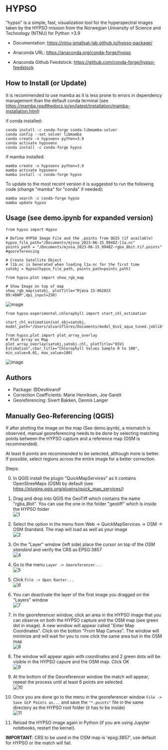# HYPSO
"hypso" is a simple, fast, visualization tool for the hyperspectral
images taken by the HYPSO mission from the Norwegian University of Science and
Technology (NTNU) for Python >3.9

- Documentation: https://ntnu-smallsat-lab.github.io/hypso-package/
  
- Anaconda URL: https://anaconda.org/conda-forge/hypso

- Anaconda Github Feedstock: https://github.com/conda-forge/hypso-feedstock

## How to Install (or Update)
It is recommended to use mamba as it is less prone to errors in dependency management than the default conda terminal (see https://mamba.readthedocs.io/en/latest/installation/mamba-installation.html)

if conda installed:
```
conda install -c conda-forge conda-libmamba-solver 
conda config --set solver libmamba
conda create -n hypsoenv python=3.9
conda activate hypsoenv
conda install -c conda-forge hypso
```

if mamba installed:
```
mamba create -n hypsoenv python=3.9
mamba activate hypsoenv
mamba install -c conda-forge hypso
```

To update to the most recent version it is suggested to run the following code (change "mamba" for "conda" if needed):
```
mamba search -c conda-forge hypso
mamba update hypso
```

## Usage (see demo.ipynb for expanded version)
```
from hypso import Hypso

# Define HYPSO Image File and the .points from QGIS (if available)
hypso_file_path="/Documents/mjosa_2023-06-15_0948Z-l1a.nc"
points_path = "/Documents/mjosa_2023-06-15_0948Z-rgba_8bit.tif.points" #georeferencing

# Create Satellite Object
# l1b.nc is Generated when loading l1a.nc for the first time
satobj = Hypso(hypso_file_path, points_path=points_path)

from hypso.plot import show_rgb_map

# Show Image on top of map
show_rgb_map(satobj, plotTitle="Mjøsa 15-062023 09:48AM",dpi_input=250)
```
![image](https://github.com/NTNU-SmallSat-Lab/hypso-package/assets/87340855/d5cf9416-7843-47fc-b262-93227882d9f0)

```
from hypso.experimental.chlorophyll import start_chl_estimation

start_chl_estimation(sat_obj=satobj, model_path="/Users/alvaroflores/Documents/model_6sv1_aqua_tuned.joblib")

from hypso.plot import plot_array_overlay
# Plot Array on Map
plot_array_overlay(satobj,satobj.chl, plotTitle="6SV1 Estimation",cbar_title="Chlorophyll Values Sample 0 to 100", min_value=0.01, max_value=100)
```
![image](https://github.com/NTNU-SmallSat-Lab/hypso-package/assets/87340855/e5e905b3-8cd6-490d-9c66-50cfa0fa948c)

## Authors

- Package: @DevAlvaroF
- Correction Coefficients: Marie Henriksen, Joe Garett
- Georeferencing: Sivert Bakken, Dennis Langer

## Manually Geo-Referencing (QGIS)
If after plotting the image on the map (See demo.ipynb), a mismatch is observed, manual georeferencing needs to be done by selecting matching points between the HYPSO capture and a reference map (OSM is recommended).

At least 6 points are recommended to be selected, although more is better. If possible, select regions across the entire image for a better correction.

Steps:

0. In QGIS install the plugin "QuickMapServices" as it contains OpenStreeMaps (OSM) by default (see https://plugins.qgis.org/plugins/quick_map_services/)
1. Drag and drop into QGIS the GeoTiff which contains the name "rgba_8bit". You can use the one in the folder "geotiff" which is inside the HYPSO folder <br>
   ![1](https://github.com/NTNU-SmallSat-Lab/hypso-package/assets/87340855/8b7837e5-9555-4d02-a4ef-a1c6275e19bf)

2. Select the option in the menu from Web -> QuickMapServices -> OSM -> OSM Standard. The map will load as well as your image <br>
   ![2](https://github.com/NTNU-SmallSat-Lab/hypso-package/assets/87340855/9293deab-bff9-4c7f-9b4c-3ec000447a81) <br>


3. On the "Layer" window (left side) place the cursor on top of the *OSM standard* and verify the CRS as EPSG:3857 <br>
   ![4](https://github.com/NTNU-SmallSat-Lab/hypso-package/assets/87340855/a8f6143d-ab89-4f17-b7b1-074bb4de0579) <br>

4. Go to the menu `Layer -> Georeferencer...`<br>
   ![5](https://github.com/NTNU-SmallSat-Lab/hypso-package/assets/87340855/0e234a16-d275-4ff9-94be-2d0dd753c239) <br>

5. Click `File -> Open Raster...` <br>
   ![6](https://github.com/NTNU-SmallSat-Lab/hypso-package/assets/87340855/254454fe-b43f-4fc5-b8cd-69126834da55) 

6. You can deactivate the layer of the first image you dragged on the "Layers" window <br>
   ![7](https://github.com/NTNU-SmallSat-Lab/hypso-package/assets/87340855/e94ad7d6-063a-4d2e-a661-54bdfee91630) <br>

7. In the georeferencer window, click an area in the HYPSO image that you can observe on both the HYPSO capture and the OSM map (see green dot in image). A new window will appear called "Enter Map Coordinates". Click on the botton "From Map Canvas". The window will minimize and will wait for you to now click the same area but in the OSM map <br>
   ![8](https://github.com/NTNU-SmallSat-Lab/hypso-package/assets/87340855/a5394d0a-56c0-4d54-ad25-7b560e901cee) <br>

8. The window will appear again with coordinates and 2 green dots will be visible in the HYPSO capure and the OSM map. Click OK <br>
    ![9](https://github.com/NTNU-SmallSat-Lab/hypso-package/assets/87340855/7ac6ba83-5df1-48b3-a9f0-a11f8cefb33f) <br>

9. At the bottom of the Georeferencer window the match will appear, repeat the process until at least 6 points are selected. <br>
    ![10](https://github.com/NTNU-SmallSat-Lab/hypso-package/assets/87340855/96153ad4-28ab-4725-8556-e2045ae02467) <br>

10. Once you are done go to the menu in the georeferencer window `File -> Save GCP Points as...` and save the `"*.points"` file in the same directory as the HYPSO root folder (it has to be inside) <br>
    ![11](https://github.com/NTNU-SmallSat-Lab/hypso-package/assets/87340855/e7842ec7-db2d-456f-8afe-f30682b87d02) <br>

11. Reload the HYPSO image again in Python (if you are using Jupyter notebooks, restart the kernel). <br>

**IMPORTANT**: CRS to be used in the OSM map is 'epsg:3857', use default for HYPSO or the match will fail.
